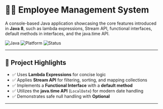 
# 👨‍💼 Employee Management System  

A console-based Java application showcasing the core features introduced in **Java 8**, such as lambda expressions, Stream API, functional interfaces, default methods in interfaces, and the java.time API.

![Java](https://img.shields.io/badge/Java-8-blue.svg)
![Platform](https://img.shields.io/badge/Platform-Console%20App-lightgrey.svg)
![Status](https://img.shields.io/badge/Project-Complete-brightgreen.svg)

---

## 📌 Project Highlights

- ✅ Uses **Lambda Expressions** for concise logic
- ✅ Applies **Stream API** for filtering, sorting, and mapping collections
- ✅ Implements a **Functional Interface** with a **default method**
- ✅ Utilizes the **java.time API** (`LocalDate`) for modern date handling
- ✅ Demonstrates safe null handling with **Optional**

---



